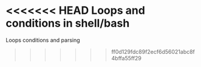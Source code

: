 <<<<<<< HEAD
Loops and conditions in shell/bash
=======
Loops conditions and parsing
>>>>>>> ff0d129fdc89f2ecf6d56021abc8f4bffa55ff29
